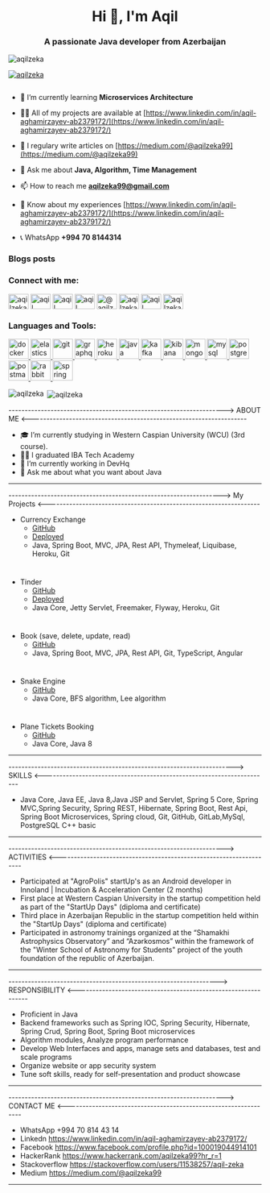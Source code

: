 <h1 align="center">Hi 👋, I'm Aqil</h1>
<h3 align="center">A passionate Java developer from Azerbaijan</h3>

<p align="left"> <img src="https://komarev.com/ghpvc/?username=aqilzeka&label=Profile%20views&color=0e75b6&style=flat" alt="aqilzeka" /> </p>

<p align="left"> <a href="https://github.com/ryo-ma/github-profile-trophy"><img src="https://github-profile-trophy.vercel.app/?username=aqilzeka" alt="aqilzeka" /></a> </p>

<p align="left"> <a href="https://twitter.com/" target="blank"><img src="https://img.shields.io/twitter/follow/?logo=twitter&style=for-the-badge" alt="" /></a> </p>

- 🌱 I’m currently learning **Microservices Architecture**

- 👨‍💻 All of my projects are available at [https://www.linkedin.com/in/aqil-aghamirzayev-ab2379172/](https://www.linkedin.com/in/aqil-aghamirzayev-ab2379172/)

- 📝 I regulary write articles on [https://medium.com/@aqilzeka99](https://medium.com/@aqilzeka99)

- 💬 Ask me about **Java, Algorithm, Time Management**

- 📫 How to reach me **aqilzeka99@gmail.com**

- 📄 Know about my experiences [https://www.linkedin.com/in/aqil-aghamirzayev-ab2379172/](https://www.linkedin.com/in/aqil-aghamirzayev-ab2379172/)

- 📞 WhatsApp **+994 70 8144314**

### Blogs posts
<!-- BLOG-POST-LIST:START -->
<!-- BLOG-POST-LIST:END -->

<h3 align="left">Connect with me:</h3>
<p align="left">
<a href="https://dev.to/aqilzeka" target="blank"><img align="center" src="https://cdn.jsdelivr.net/npm/simple-icons@3.0.1/icons/dev-dot-to.svg" alt="aqilzeka" height="30" width="40" /></a>
<a href="https://linkedin.com/in/aqil aghamirzayev" target="blank"><img align="center" src="https://cdn.jsdelivr.net/npm/simple-icons@3.0.1/icons/linkedin.svg" alt="aqil aghamirzayev" height="30" width="40" /></a>
<a href="https://stackoverflow.com/users/aqil zeka" target="blank"><img align="center" src="https://cdn.jsdelivr.net/npm/simple-icons@3.0.1/icons/stackoverflow.svg" alt="aqil zeka" height="30" width="40" /></a>
<a href="https://fb.com/aqil aghamirzayev" target="blank"><img align="center" src="https://cdn.jsdelivr.net/npm/simple-icons@3.0.1/icons/facebook.svg" alt="aqil aghamirzayev" height="30" width="40" /></a>
<a href="https://medium.com/@aqilzeka" target="blank"><img align="center" src="https://cdn.jsdelivr.net/npm/simple-icons@3.0.1/icons/medium.svg" alt="@aqilzeka" height="30" width="40" /></a>
<a href="https://www.hackerrank.com/aqilzeka99" target="blank"><img align="center" src="https://cdn.jsdelivr.net/npm/simple-icons@3.0.1/icons/hackerrank.svg" alt="aqilzeka99" height="30" width="40" /></a>
<a href="https://www.leetcode.com/aqil" target="blank"><img align="center" src="https://cdn.jsdelivr.net/npm/simple-icons@3.0.1/icons/leetcode.svg" alt="aqil" height="30" width="40" /></a>
<a href="https://auth.geeksforgeeks.org/user/aqilzeka" target="blank"><img align="center" src="https://cdn.jsdelivr.net/npm/simple-icons@3.0.1/icons/geeksforgeeks.svg" alt="aqilzeka" height="30" width="40" /></a>
</p>

<h3 align="left">Languages and Tools:</h3>
<p align="left"> <a href="https://www.docker.com/" target="_blank"> <img src="https://devicons.github.io/devicon/devicon.git/icons/docker/docker-original-wordmark.svg" alt="docker" width="40" height="40"/> </a> <a href="https://www.elastic.co" target="_blank"> <img src="https://www.vectorlogo.zone/logos/elastic/elastic-icon.svg" alt="elasticsearch" width="40" height="40"/> </a> <a href="https://git-scm.com/" target="_blank"> <img src="https://www.vectorlogo.zone/logos/git-scm/git-scm-icon.svg" alt="git" width="40" height="40"/> </a> <a href="https://graphql.org" target="_blank"> <img src="https://www.vectorlogo.zone/logos/graphql/graphql-icon.svg" alt="graphql" width="40" height="40"/> </a> <a href="https://heroku.com" target="_blank"> <img src="https://www.vectorlogo.zone/logos/heroku/heroku-icon.svg" alt="heroku" width="40" height="40"/> </a> <a href="https://www.java.com" target="_blank"> <img src="https://devicons.github.io/devicon/devicon.git/icons/java/java-original-wordmark.svg" alt="java" width="40" height="40"/> </a> <a href="https://kafka.apache.org/" target="_blank"> <img src="https://www.vectorlogo.zone/logos/apache_kafka/apache_kafka-icon.svg" alt="kafka" width="40" height="40"/> </a> <a href="https://www.elastic.co/kibana" target="_blank"> <img src="https://www.vectorlogo.zone/logos/elasticco_kibana/elasticco_kibana-icon.svg" alt="kibana" width="40" height="40"/> </a> <a href="https://www.mongodb.com/" target="_blank"> <img src="https://devicons.github.io/devicon/devicon.git/icons/mongodb/mongodb-original-wordmark.svg" alt="mongodb" width="40" height="40"/> </a> <a href="https://www.mysql.com/" target="_blank"> <img src="https://devicons.github.io/devicon/devicon.git/icons/mysql/mysql-original-wordmark.svg" alt="mysql" width="40" height="40"/> </a> <a href="https://www.postgresql.org" target="_blank"> <img src="https://devicons.github.io/devicon/devicon.git/icons/postgresql/postgresql-original-wordmark.svg" alt="postgresql" width="40" height="40"/> </a> <a href="https://postman.com" target="_blank"> <img src="https://www.vectorlogo.zone/logos/getpostman/getpostman-icon.svg" alt="postman" width="40" height="40"/> </a> <a href="https://www.rabbitmq.com" target="_blank"> <img src="https://www.vectorlogo.zone/logos/rabbitmq/rabbitmq-icon.svg" alt="rabbitMQ" width="40" height="40"/> </a> <a href="https://spring.io/" target="_blank"> <img src="https://www.vectorlogo.zone/logos/springio/springio-icon.svg" alt="spring" width="40" height="40"/> </a> </p>

<p><img align="left" src="https://github-readme-stats.vercel.app/api/top-langs?username=aqilzeka&show_icons=true&locale=en&layout=compact" alt="aqilzeka" /></p>

<p>&nbsp;<img align="center" src="https://github-readme-stats.vercel.app/api?username=aqilzeka&show_icons=true&locale=en" alt="aqilzeka" /></p>






------------------------------------------------------------------->          ABOUT ME          <-------------------------------------------------------------------

- 🎓 I’m currently studying in Western Caspian University (WCU) (3rd course).
- 👨‍💻 I graduated IBA Tech Academy 
- 🌱 I’m currently working in DevHq
- 💬 Ask me about what you want about Java

--------------------------------------------------------------------------------------------------------------------------------------------------------------------------

------------------------------------------------------------------>           My Projects           <------------------------------------------------------------------


- Currency Exchange
  - [GitHub](https://github.com/Aqilzeka/currency-converter)
  - [Deployed](https://calm-savannah-70817.herokuapp.com)
  -  Java, Spring Boot, MVC, JPA, Rest API, Thymeleaf, Liquibase, Heroku, Git
#  
- Tinder
  - [GitHub](https://github.com/Aqilzeka/step-project-tinder) 
  - [Deployed](https://dry-inlet-94203.herokuapp.com/login)
  -  Java Core, Jetty Servlet, Freemaker, Flyway, Heroku, Git
#
- Book (save, delete, update, read)
  - [GitHub](https://github.com/Aqilzeka/book-app) 
  -  Java, Spring Boot, MVC, JPA, Rest API, Git, TypeScript, Angular
#
- Snake Engine
  - [GitHub](https://github.com/Aqilzeka/snake-engine) 
  -  Java Core, BFS algorithm, Lee algorithm
#  
- Plane Tickets Booking
  - [GitHub](https://github.com/Aqilzeka/StepProjectBooking) 
  -  Java Core, Java 8
  
--------------------------------------------------------------------------------------------------------------------------------------------------------------------------

---------------------------------------------------------------------->           SKILLS           <----------------------------------------------------------------------

- Java Core, Java EE, Java 8,Java JSP and Servlet, Spring 5 Core, Spring MVC,Spring Security, Spring REST,
Hibernate, Spring Boot, Rest Api, Spring Boot Microservices, Spring cloud, Git, GitHub, GitLab,MySql, PostgreSQL
C++ basic
--------------------------------------------------------------------------------------------------------------------------------------------------------------------------



------------------------------------------------------------------->         ACTIVITIES          <-------------------------------------------------------------------

- Participated at "AgroPolis" startUp's as an Android developer in Innoland | Incubation & Acceleration Center (2 months)
- First place at Western Caspian University in the startup competition held as part of the "StartUp Days" (diploma and certificate)
- Third place in Azerbaijan Republic in the startup competition held within the "StartUp Days" (diploma and certificate)
- Participated in astronomy trainings organized at the “Shamakhi Astrophysics Observatory” and “Azərkosmos” within the 
framework of the "Winter School of Astronomy for Students" project of the youth foundation of the republic of Azerbaijan.


--------------------------------------------------------------------------------------------------------------------------------------------------------------------------



----------------------------------------------------------------->       RESPONSIBILITY       <---------------------------------------------------------------

- Proficient in Java
- Backend frameworks such as Spring IOC, Spring Security, Hibernate, Spring Crud, Spring Boot, Spring Boot microservices
- Algorithm modules, Analyze program performance
- Develop Web Interfaces and apps, manage sets and databases, test and scale programs
- Organize website or app security system
- Tune soft skills, ready for self-presentation and product showcase 

--------------------------------------------------------------------------------------------------------------------------------------------------------------------------



------------------------------------------------------------------->       CONTACT ME       <----------------------------------------------------------------

- WhatsApp +994 70 814 43 14
- Linkedn https://www.linkedin.com/in/aqil-aghamirzayev-ab2379172/
- Facebook https://www.facebook.com/profile.php?id=100019044914101
- HackerRank https://www.hackerrank.com/aqilzeka99?hr_r=1
- Stackoverflow https://stackoverflow.com/users/11538257/aqil-zeka
- Medium https://medium.com/@aqilzeka99

--------------------------------------------------------------------------------------------------------------------------------------------------------------------------







